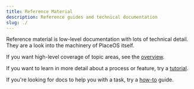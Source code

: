 ```yaml
---
title: Reference Material
description: Reference guides and technical documentation
slug: ./
---
```


Reference material is low-level documentation with lots of technical detail.
They are a look into the machinery of PlaceOS itself.

If you want high-level coverage of topic areas, see the [overview](../overview).

If you want to learn in more detail about a process or feature, try a [tutorial](../tutorial/).

If you're looking for docs to help you with a task, try a [how-to](../how-to/) guide.
